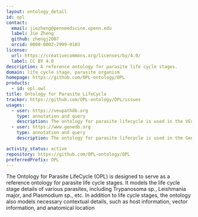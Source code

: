 ```yaml
---
layout: ontology_detail
id: opl
contact:
  email: jiezheng@pennmedicine.upenn.edu
  label: Jie Zheng
  github: zhengj2007
  orcid: 0000-0002-2999-0103
license:
  url: https://creativecommons.org/licenses/by/4.0/
  label: CC BY 4.0
description: A reference ontology for parasite life cycle stages.
domain: life cycle stage, parasite organism
homepage: https://github.com/OPL-ontology/OPL
products:
  - id: opl.owl
title: Ontology for Parasite LifeCycle
tracker: https://github.com/OPL-ontology/OPL/issues
usages:
  - user: https://veupathdb.org
    type: annotation and query
    description: The ontology for parasite lifecycle is used in the VEuPathDB (Eukaryotic Pathogen, Vector & Host Informatics Resources) for parasite life cycle annotation.
  - user: https://www.genedb.org
    type: annotation and query
    description: The ontology for parasite lifecycle is used in the GeneDB for parasite life cycle annotation.

activity_status: active
repository: https://github.com/OPL-ontology/OPL
preferredPrefix: OPL
---
```


The Ontology for Parasite LifeCycle (OPL) is designed to serve as a reference ontology for parasite life cycle stages. It models the life cycle stage details of various parasites, including Trypanosoma sp., Leishmania major, and Plasmodium sp., etc. In addition to life cycle stages, the ontology also models necessary contextual details, such as host information, vector information, and anatomical location
